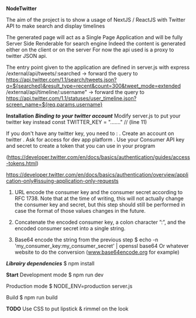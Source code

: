 **NodeTwitter**

The aim of the project is to show a usage of NextJS / ReactJS with Twitter API to make search and display timelines

The generated page will act as a Single Page Application and will be fully Server Side Renderable for search engine
Indeed the content is generated either on the client or on the server
For now the api used is a proxy to twitter JSON api.

The entry point given to the application are defined in server.js with express
/external/api/tweets/:searched -> forward the query to https://api.twitter.com/1.1/search/tweets.json?q=${searched}&result_type=recent&count=300&tweet_mode=extended
/external/api/timeline/:username" -> forward the query to https://api.twitter.com/1.1/statuses/user_timeline.json?screen_name=${req.params.username}

**Installation**
***Binding to your twitter account***
Modify server.js to put your twitter key instead
const TWITTER_KEY = "......." // (line 11)

If you don't have any twitter key, you need to :
. Create an account on twitter
. Ask for access for dev app platform
. Use your Consumer API key and secret to create a token that you can use in your program

(https://developer.twitter.com/en/docs/basics/authentication/guides/access-tokens.html)

https://developer.twitter.com/en/docs/basics/authentication/overview/application-only#issuing-application-only-requests

1. URL encode the consumer key and the consumer secret according to RFC 1738. Note that at the time of writing, this will not actually change the consumer key and secret, but this step should still be performed in case the format of those values changes in the future.

2. Concatenate the encoded consumer key, a colon character ”:”, and the encoded consumer secret into a single string.

3. Base64 encode the string from the previous step 
$ echo -n 'my_consumer_key:my_consumer_secret' | openssl base64 
Or whatever website to do the conversion (www.base64encode.org for example)

***Librairy dependencies***
$ npm install


**Start**
Development mode
$ npm run dev

Production mode
$ NODE_ENV=production server.js

Build
$ npm run build

**TODO**
Use CSS to put lipstick & rimmel on the look